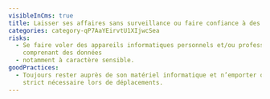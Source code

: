 ```yaml
---
visibleInCms: true
title: Laisser ses affaires sans surveillance ou faire confiance à des inconnus.
categories: category-qP7AaYEirvtU1XIjwcSea
risks:
  - Se faire voler des appareils informatiques personnels et/ou professionnels
    comprenant des données
  - notamment à caractère sensible.
goodPractices:
  - Toujours rester auprès de son matériel informatique et n’emporter que le
    strict nécessaire lors de déplacements.
---
```

